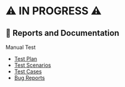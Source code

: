 <h1 text-align="center">⚠️ IN PROGRESS ⚠️</h1>

## 📝 Reports and Documentation

Manual Test

- [Test Plan](https://docs.google.com/document/d/1gd1fiG2XSL3-CCCne6k-1wRsJZMh5vvH7PjSH4vEkJc/edit?usp=share_link)
- [Test Scenarios](https://docs.google.com/spreadsheets/d/1MYhpKt4q8ymM6fvvJIBnw9RULU8zi4VtuVMNMtD2qAo/edit?usp=share_link)
- [Test Cases](https://docs.google.com/spreadsheets/d/1ha-WhNkkrKtA-Q_p72rmOZZsD3ZbJx6O58AMLPOwY94/edit?usp=share_link)
- [Bug Reports](https://docs.google.com/spreadsheets/d/1ha-WhNkkrKtA-Q_p72rmOZZsD3ZbJx6O58AMLPOwY94/edit?usp=share_link)
